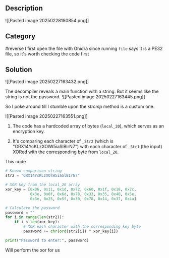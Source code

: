 ## Description
![[Pasted image 20250228180854.png]]

## Category
#reverse
I first open the file with Ghidra since running `file` says it is a PE32 file, so it's worth checking the code first

## Solution
![[Pasted image 20250227163432.png]]

The decompiler reveals a main function with a string. But it seems like the string is not the password.
![[Pasted image 20250227163445.png]]

So I poke around till I stumble upon the _strcmp_ method is a custom one.

![[Pasted image 20250227163551.png]]

1. The code has a hardcoded array of bytes (`local_20`), which serves as an encryption key.

2. It's comparing each character of `_Str2` (which is "GRX14YcKLzXOlW5iaSlBIrN7") with each character of `_Str1` (the input) XORed with the corresponding byte from `local_20`.


This code 
```python
# Known comparison string
str2 = "GRX14YcKLzXOlW5iaSlBIrN7"

# XOR key from the local_20 array
xor_key = [0x06, 0x11, 0x1d, 0x72, 0x60, 0x1f, 0x18, 0x7c, 
           0x3e, 0x0f, 0x6d, 0x78, 0x33, 0x35, 0x40, 0x5e, 
           0x3e, 0x25, 0x5f, 0x30, 0x78, 0x14, 0x37, 0x4a]

# Calculate the password
password = ""
for i in range(len(str2)):
    if i < len(xor_key):
        # XOR each character with the corresponding key byte
        password += chr(ord(str2[i]) ^ xor_key[i])

print("Password to enter:", password)
```

Will perform the xor for us
